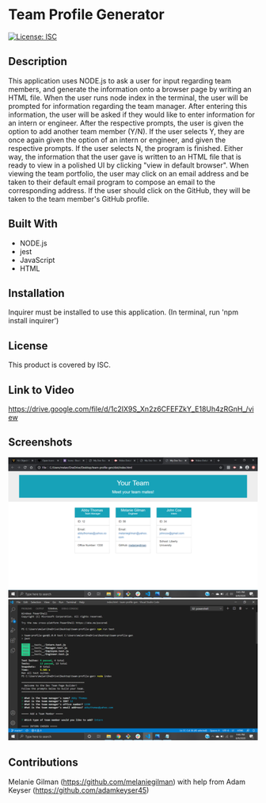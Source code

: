 # Team Profile Generator

[![License: ISC](https://img.shields.io/badge/License-ISC-blue.svg)](https://opensource.org/licenses/ISC)

## Description

This application uses NODE.js to ask a user for input regarding team members, and generate the information onto a browser page by writing an HTML file.  When the user runs node index in the terminal, the user will be prompted for information regarding the team manager.  After entering this information, the user will be asked if they would like to enter information for an intern or engineer.  After the respective prompts, the user is given the option to add another team member (Y/N).  If the user selects Y, they are once again given the option of an intern or engineer, and given the respective prompts.  If the user selects N, the program is finished. Either way, the information that the user gave is written to an HTML file that is ready to view in a polished UI by clicking "view in default browser".  When viewing the team portfolio, the user may click on an email address and be taken to their default email program to compose an email to the corresponding address.  If the user should click on the GitHub, they will be taken to the team member's GitHub profile.

## Built With
* NODE.js
* jest
* JavaScript
* HTML

## Installation
Inquirer must be installed to use this application. (In terminal, run 'npm install inquirer')

## License
This product is covered by ISC.

## Link to Video
https://drive.google.com/file/d/1c2IX9S_Xn2z6CFEFZkY_E18Uh4zRGnH_/view

## Screenshots
![Screenshot of polished UI](/src/UI.png)
![Screenshot of all four passing tests](/src/terminal.png)

## Contributions
Melanie Gilman (https://github.com/melaniegilman) with help from Adam Keyser (https://github.com/adamkeyser45)

